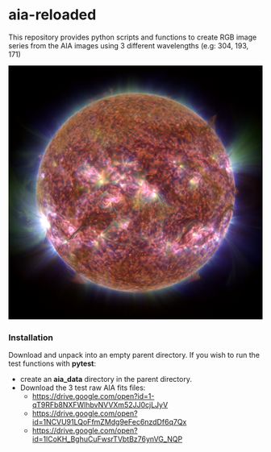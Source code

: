# aia-reloaded
This repository provides python scripts and functions to create RGB image series from the AIA images using 3 different wavelengths (e.g: 304, 193, 171)

![RGB image from SDO/AIA](images/im_rgb_gamma_2.6_2.8_2.4_000.jpeg)

### Installation

Download and unpack into an empty parent directory. 
If you wish to run the test functions with **pytest**: 
* create an **aia_data** directory in the parent directory.  
* Download the 3 test raw AIA fits files:
  * https://drive.google.com/open?id=1-qT9RFb8NXFWlhbvNVVXm52JJ0cjLJyV
  * https://drive.google.com/open?id=1NCVU91LQoFfmZMdg9eFec6nzdDf6q7Qx
  * https://drive.google.com/open?id=1lCoKH_BghuCuFwsrTVbtBz76ynVG_NQP


